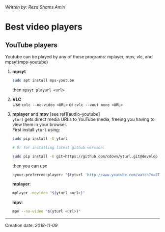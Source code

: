 _Written by: Reza Shams Amiri_
# Best video players

## YouTube players
Youtube can be played by any of these programs:
mplayer, mpv, vlc, and mpsyt(mps-youtube)
     
1. **mpsyt**
   ```bash
   sudo apt install mps-youtube
   ```
   then `mpsyt playurl <url>`

1. **VLC**  
   Use `cvlc --no-video <URL>` or `cvlc --vout none <URL>`
1. **mplayer** and **mpv** [see ref][audio-youtube]  
   `yturl` gets direct media URLs to YouTube media, freeing you having to view them in your browser.  
   First install `yturl` using:
    ``` sh
    sudo pip install -U yturl

    # Or for installing latest github version:

    sudo pip install -U git+https://github.com/cdown/yturl.git@develop
    ```
    then you can use 
    ``` sh
    <your-preferred-player> "$(yturl 'http://www.youtube.com/watch?v=8TCxE0bWQeQ')"
    ```
    **mplayer**:  
    ``` sh
    mplayer -novideo "$(yturl <url>)"
    ```
    **mpv**:  
    ``` sh
    mpv --no-video "$(yturl <url>)"
    ```

* * *
Creation date: _2018-11-09_
